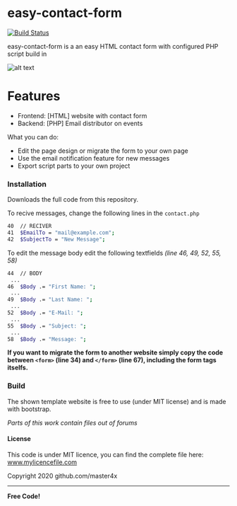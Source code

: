 # easy-contact-form

[![Build Status](https://travis-ci.org/joemccann/dillinger.svg?branch=master)](https://travis-ci.org/joemccann/dillinger)

easy-contact-form is a an easy HTML contact form with configured PHP script build in

![alt text](https://i.imgur.com/BMqzLLu.png)

# Features

  - Frontend: [HTML] website with contact form
  - Backend: [PHP] Email distributor on events


What you can do:
  - Edit the page design or migrate the form to your own page
  - Use the email notification feature for new messages 
  - Export script parts to your own project

### Installation

Downloads the full code from this repository.

To recive messages, change the following lines in the `contact.php`

```sh
40  // RECIVER
41  $EmailTo = "mail@example.com";
42  $SubjectTo = "New Message";
```

To edit the message body edit the following textfields *(line 46, 49, 52, 55, 58)*

```sh
44  // BODY
 ...
46  $Body .= "First Name: ";
 ...
49  $Body .= "Last Name: ";
 ...
52  $Body .= "E-Mail: ";
 ...
55  $Body .= "Subject: ";
 ...
58  $Body .= "Message: ";
```

**If you want to migrate the form to another website simply copy the code between `<form>` (line 34) and `</form>` (line 67), including the form tags itselfs.**

### Build

The shown template website is free to use (under MIT license) and is made with bootstrap.

_Parts of this work contain files out of forums_

#### License
This code is under MIT licence, you can find the complete file here: www.mylicencefile.com

Copyright 2020 github.com/master4x

----

**Free Code!**

